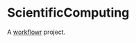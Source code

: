 # ScientificComputing

A [workflowr][] project.

[workflowr]: https://github.com/jdblischak/workflowr
